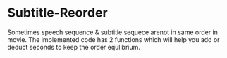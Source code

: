 # Subtitle-Reorder

Sometimes speech sequence & subtitle sequece arenot in same order in movie. The implemented code has 2 functions which will help you add or deduct seconds to keep the order equlibrium.
